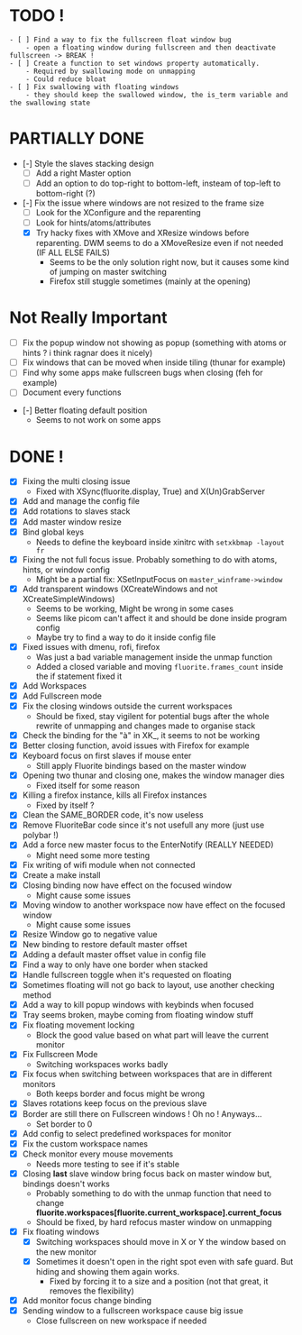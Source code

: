 # TODO !
    - [ ] Find a way to fix the fullscreen float window bug
        - open a floating window during fullscreen and then deactivate fullscreen -> BREAK !
    - [ ] Create a function to set windows property automatically.
        - Required by swallowing mode on unmapping
        - Could reduce bloat
    - [ ] Fix swallowing with floating windows
        - they should keep the swallowed window, the is_term variable and the swallowing state

# PARTIALLY DONE
- [-] Style the slaves stacking design
    - [ ] Add a right Master option
    - [ ] Add an option to do top-right to bottom-left, insteam of top-left to bottom-right (?) 
- [-] Fix the issue where windows are not resized to the frame size
    - [ ] Look for the XConfigure and the reparenting
    - [ ] Look for hints/atoms/attributes
    - [x] Try hacky fixes with XMove and XResize windows before reparenting. DWM seems to do a XMoveResize even if not needed (IF ALL ELSE FAILS) 
        - Seems to be the only solution right now, but it causes some kind of jumping on master switching
        - Firefox still stuggle sometimes (mainly at the opening)

# Not Really Important
- [ ] Fix the popup window not showing as popup (something with atoms or hints ? i think ragnar does it nicely)
- [ ] Fix windows that can be moved when inside tiling (thunar for example)
- [ ] Find why some apps make fullscreen bugs when closing (feh for example)
- [ ] Document every functions
- [-] Better floating default position
    - Seems to not work on some apps

# DONE !
- [x] Fixing the multi closing issue
    - Fixed with XSync(fluorite.display, True) and X(Un)GrabServer
- [x] Add and manage the config file
- [x] Add rotations to slaves stack
- [x] Add master window resize
- [x] Bind global keys
    - Needs to define the keyboard inside xinitrc with `setxkbmap -layout fr`
- [x] Fixing the not full focus issue. Probably something to do with atoms, hints, or window config
    - Might be a partial fix: XSetInputFocus on `master_winframe->window`
- [x] Add transparent windows (XCreateWindows and not XCreateSimpleWindows)
    - Seems to be working, Might be wrong in some cases
    - Seems like picom can't affect it and should be done inside program config
    - Maybe try to find a way to do it inside config file
- [x] Fixed issues with dmenu, rofi, firefox
    - Was just a bad variable management inside the unmap function
    - Added a closed variable and moving `fluorite.frames_count` inside the if statement fixed it
- [x] Add Workspaces
- [x] Add Fullscreen mode
- [x] Fix the closing windows outside the current workspaces
    - Should be fixed, stay vigilent for potential bugs after the whole rewrite of unmapping and changes made to organise stack
- [x] Check the binding for the "à" in XK_, it seems to not be working
- [x] Better closing function, avoid issues with Firefox for example
- [x] Keyboard focus on first slaves if mouse enter
    - Still apply Fluorite bindings based on the master window
- [x] Opening two thunar and closing one, makes the window manager dies
    - Fixed itself for some reason
- [x] Killing a firefox instance, kills all Firefox instances
    - Fixed by itself ?
- [x] Clean the SAME_BORDER code, it's now useless
- [x] Remove FluoriteBar code since it's not usefull any more (just use polybar !)
- [x] Add a force new master focus to the EnterNotify (REALLY NEEDED)
    - Might need some more testing
- [x] Fix writing of wifi module when not connected
- [x] Create a make install
- [x] Closing binding now have effect on the focused window
    - Might cause some issues
- [x] Moving window to another workspace now have effect on the focused window
    - Might cause some issues
- [x] Resize Window go to negative value
- [x] New binding to restore default master offset
- [x] Adding a default master offset value in config file
- [x] Find a way to only have one border when stacked
- [x] Handle fullscreen toggle when it's requested on floating
- [x] Sometimes floating will not go back to layout, use another checking method
- [x] Add a way to kill popup windows with keybinds when focused
- [x] Tray seems broken, maybe coming from floating window stuff
- [x] Fix floating movement locking
    - Block the good value based on what part will leave the current monitor
- [x] Fix Fullscreen Mode
    - Switching workspaces works badly
- [x] Fix focus when switching between workspaces that are in different monitors
    - Both keeps border and focus might be wrong
- [x] Slaves rotations keep focus on the previous slave
- [x] Border are still there on Fullscreen windows ! Oh no ! Anyways...
    - Set border to 0
- [x] Add config to select predefined workspaces for monitor
- [x] Fix the custom workspace names
- [x] Check monitor every mouse movements
    - Needs more testing to see if it's stable
- [x] Closing **last** slave window bring focus back on master window but, bindings doesn't works
    - Probably something to do with the unmap function that need to change **fluorite.workspaces[fluorite.current_workspace].current_focus**
    - Should be fixed, by hard refocus master window on unmapping
- [x] Fix floating windows
    - [x] Switching workspaces should move in X or Y the window based on the new monitor
    - [x] Sometimes it doesn't open in the right spot even with safe guard. But hiding and showing them again works.
        - Fixed by forcing it to a size and a position (not that great, it removes the flexibility)
- [x] Add monitor focus change binding
- [x] Sending window to a fullscreen workspace cause big issue
    - Close fullscreen on new workspace if needed
